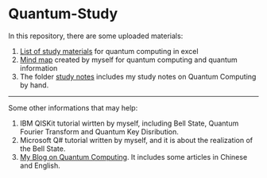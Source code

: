 # Quantum-Study
In this repository, there are some uploaded materials: </br>
1. [List of study materials](https://github.com/yangjy0826/Quantum-Study/blob/master/List%20of%20materials%20for%20quantum%20study.xlsx) for quantum computing in excel </br>
2. [Mind map](https://github.com/yangjy0826/Quantum-Study/blob/master/Quantum%20Computing%20-%20Mind%20Map.png) created by myself for quantum computing and quantum information </br>
3. The folder [study notes](https://github.com/yangjy0826/Quantum-Study/tree/master/study%20notes) includes my study notes on Quantum Computing by hand.
***
Some other informations that may help: </br>
1. IBM QISKit tutorial wirtten by myself, including Bell State, Quantum Fourier Transform and Quantum Key Disribution.</br>
2. Microsoft Q# tutorial written by myself, and it is about the realization of the Bell State. </br>
3. [My Blog on Quantum Computing](https://blog.csdn.net/m0_37622530/article/category/8024133). It includes some articles in Chinese and English.
